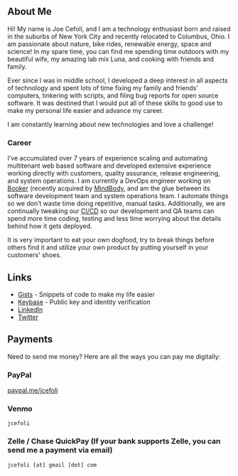 ## About Me

Hi! My name is Joe Cefoli, and I am a technology enthusiast born and raised in the suburbs of New York City and recently relocated to Columbus, Ohio. I am passionate about nature, bike rides, renewable energy, space and science! In my spare time, you can find me spending time outdoors with my beautiful wife, my amazing lab mix Luna, and cooking with friends and family.

Ever since I was in middle school, I developed a deep interest in all aspects of technology and spent lots of time fixing my family and friends’ computers, tinkering with scripts, and filing bug reports for open source software. It was destined that I would put all of these skills to good use to make my personal life easier and advance my career.

I am constantly learning about new technologies and love a challenge!

### Career

I’ve accumulated over 7 years of experience scaling and automating multitenant web based software and developed extensive experience working directly with customers, quality assurance, release engineering, and system operations. I am currently a DevOps engineer working on [Booker]( https://www.booker.com/company) (recently acquired by [MindBody](https://www.mindbodyonline.com/), and am the glue between its software development team and system operations team. I automate things so we don’t waste time doing repetitive, manual tasks. Additionally, we are continually tweaking our [CI/CD]( https://en.wikipedia.org/wiki/CI/CD) so our development and QA teams can spend more time coding, testing and less time worrying about the details behind how it gets deployed.

It is very important to eat your own dogfood, try to break things before others find it and utilize your own product by putting yourself in your customers' shoes.

## Links

* [Gists](https://gist.github.com/jcefoli) - Snippets of code to make my life easier
* [Keybase](https://keybase.io/jcefoli) - Public key and identity verification
* [LinkedIn](https://www.linkedin.com/in/josephcefoli/)
* [Twitter](https://twitter.com/jcefoli)

## Payments

Need to send me money? Here are all the ways you can pay me digitally:

### PayPal

[paypal.me/jcefoli](https://paypal.me/jcefoli)

### Venmo

`jcefoli`

### Zelle / Chase QuickPay (If your bank supports Zelle, you can send me a payment via email)

`jcefoli [at] gmail [dot] com`
